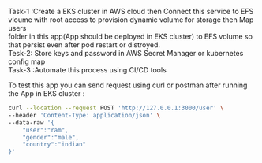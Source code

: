 
Task-1 :Create a EKS cluster in AWS cloud  then Connect this service to EFS vloume with root access to provision dynamic volume for storage then Map users<br /> folder in this app(App should be deployed in EKS cluster) to EFS volume so that persist even after pod restart or distroyed.<br />
Tesk-2: Store keys and password in AWS Secret Manager or kubernetes config map <br />
Task-3 :Automate this process using CI/CD tools <br />


To test this app you can send request using curl or postman after running the App  in EKS cluster :

```sh
curl --location --request POST 'http://127.0.0.1:3000/user' \
--header 'Content-Type: application/json' \
--data-raw '{
    "user":"ram",
    "gender":"male",
    "country":"indian"
}'
```
